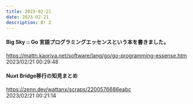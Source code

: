 ```yaml
---
title: 2023-02-21
date: 2023-02-21
description: B! 2
---
```


#### Big Sky :: Go 言語プログラミングエッセンスという本を書きました。
https://mattn.kaoriya.net/software/lang/go/go-programming-essense.htm<br>
2023/02/21 00:29:48<br>


#### Nuxt Bridge移行の知見まとめ
https://zenn.dev/wattanx/scraps/2200576686eabc<br>
2023/02/21 00:21:14<br>


